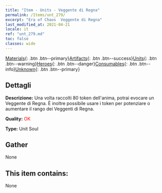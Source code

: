 ```yaml
---
title: "Item - Units - Veggente di Regna"
permalink: /Items/unt_279/
excerpt: "Era of Chaos  Veggente di Regna"
last_modified_at: 2021-04-21
locale: it
ref: "unt_279.md"
toc: false
classes: wide
---
```

 [Materials](/it/Items/){: .btn .btn--primary}[Artifacts](/it/Items/Artifacts/){: .btn .btn--success}[Units](/it/Items/Units/){: .btn .btn--warning}[Heroes](/it/Items/Heroes/){: .btn .btn--danger}[Consumables](/it/Items/Consumables/){: .btn .btn--info}[Unknown](/it/Items/Unknown/){: .btn .btn--primary}

## Dettagli
 **Descrizione:** Una volta raccolti 80 token dell'anima, potrai evocare un Veggente di Regna. È inoltre possibile usare i token per potenziare o aumentare il rango dei Veggenti di Regna.

 **Quality:** <span style="color: #FF0000">OK</span>

 **Type:** Unit Soul

## Gather

  None

## This item contains:

  None

